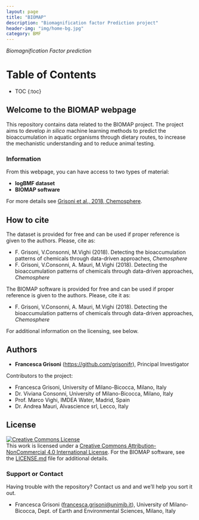 ```yaml
---
layout: page
title: "BIOMAP"
description: "Biomagnification factor Prediction project"
header-img: "img/home-bg.jpg"
category: BMF
---
```

 
*Biomagnification Factor prediction*

# Table of Contents

* TOC
{:toc}

## Welcome to the BIOMAP webpage

This repository contains data related to the BIOMAP project.
The project aims to develop *in silico* machine learning methods to predict the bioaccumulation in aquatic organisms through dietary routes, to increase the mechanistic understanding and to reduce animal testing. 


### Information

From this webpage, you can have access to two types of material: 
* **logBMF dataset** 
* **BIOMAP software**

For more details see [Grisoni et al., 2018, Chemosphere](https://guides.github.com/features/mastering-markdown/).

## How to cite

The dataset is provided for free and can be used if proper reference is given to the authors. 
Please, cite as:

* F. Grisoni, V.Consonni, M.Vighi (2018). Detecting the bioaccumulation patterns of chemicals through data-driven approaches, *Chemosphere*
* F. Grisoni, V.Consonni, A. Mauri, M.Vighi (2018). Detecting the bioaccumulation patterns of chemicals through data-driven approaches, *Chemosphere*

The BIOMAP software is provided for free and can be used if proper reference is given to the authors. 
Please, cite it as:
* F. Grisoni, V.Consonni, A. Mauri, M.Vighi (2018). Detecting the bioaccumulation patterns of chemicals through data-driven approaches, *Chemosphere*

For additional information on the licensing, see below. 

## Authors

* **Francesca Grisoni** (https://github.com/grisonifr), Principal Investigator

Contributors to the project:
* Francesca Grisoni, University of Milano-Bicocca, Milano, Italy 
* Dr. Viviana Consonni, University of Milano-Bicocca, Milano, Italy
* Prof. Marco Vighi, IMDEA Water, Madrid, Spain
* Dr. Andrea Mauri, Alvascience srl, Lecco, Italy

## License

<a rel="license" href="http://creativecommons.org/licenses/by-nc/4.0/"><img alt="Creative Commons License" style="border-width:0" src="https://i.creativecommons.org/l/by-nc/4.0/88x31.png" /></a><br />This work is licensed under a <a rel="license" href="http://creativecommons.org/licenses/by-nc/4.0/">Creative Commons Attribution-NonCommercial 4.0 International License</a>.
For the BIOMAP software, see the [LICENSE.md](LICENSE.md) file for additional details. 

### Support or Contact

Having trouble with the repository? 
Contact us and and we’ll help you sort it out.

* Francesca Grisoni (francesca.grisoni@unimib.it), University of Milano-Bicocca, Dept. of Earth and Environmental Sciences, Milano, Italy

